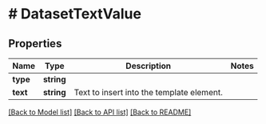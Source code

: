 # # DatasetTextValue

## Properties

Name | Type | Description | Notes
------------ | ------------- | ------------- | -------------
**type** | **string** |  |
**text** | **string** | Text to insert into the template element. |

[[Back to Model list]](../../README.md#models) [[Back to API list]](../../README.md#endpoints) [[Back to README]](../../README.md)
